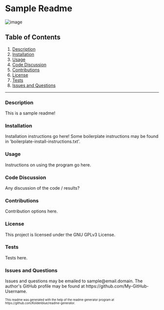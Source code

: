 # Sample Readme

![image](https://img.shields.io/badge/license-GNU%20GPLv3%20License-green)

## Table of Contents

1. <a href="#description">Description</a>
2. <a href="#installation">Installation</a>
3. <a href="#usage">Usage</a>
4. <a href="#code">Code Discussion</a>
5. <a href="#contributions">Contributions</a>
6. <a href="#license">License</a>
7. <a href="#test">Tests</a>
8. <a href="#questions">Issues and Questions</a>
<hr><h3 id='description'>Description</h3>
This is a sample readme!

<h3 id='installation'>Installation</h3>
Installation instructions go here! Some boilerplate instructions may be found in 'boilerplate-install-instructions.txt'.

<h3 id='usage'>Usage</h3>
Instructions on using the program go here.

<h3 id='code'>Code Discussion</h3>
Any discussion of the code / results?

<h3 id='contributions'>Contributions</h3>
Contribution options here.

<h3 id='license'>License</h3>
This project is licensed under the GNU GPLv3 License.

<h3 id='test'>Tests</h3>
Tests here.

<h3 id='questions'>Issues and Questions</h3>
Issues and questions may be emailed to sample@email.domain. The author's GitHub profile may be found at https://github.com/My-GitHub-Username.<p><sub><sup>This readme was generated with the help of the readme generator program at https://github.com/Koldenblue/readme-generator.</sup></sub></p>